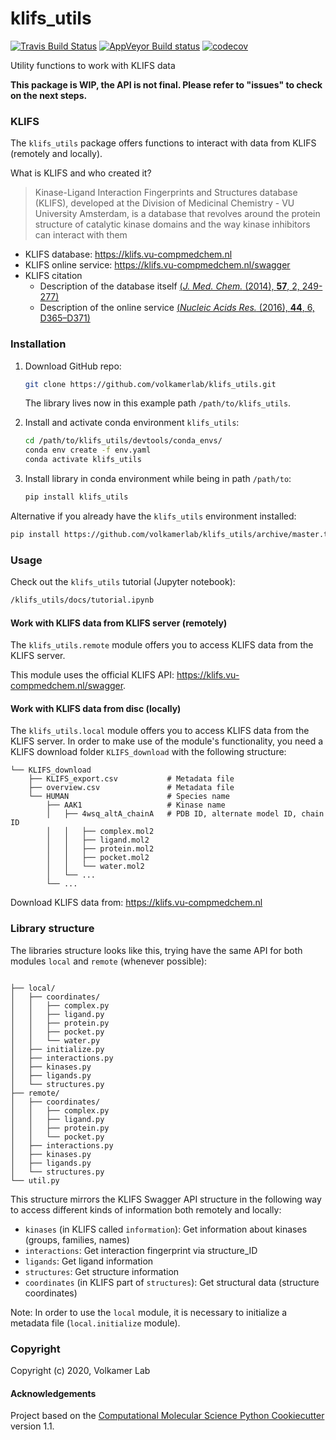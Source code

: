 klifs_utils
==============================
[//]: # (Badges)
[![Travis Build Status](https://travis-ci.com/REPLACE_WITH_OWNER_ACCOUNT/klifs_utils.svg?branch=master)](https://travis-ci.com/REPLACE_WITH_OWNER_ACCOUNT/klifs_utils)
[![AppVeyor Build status](https://ci.appveyor.com/api/projects/status/REPLACE_WITH_APPVEYOR_LINK/branch/master?svg=true)](https://ci.appveyor.com/project/REPLACE_WITH_OWNER_ACCOUNT/klifs_utils/branch/master)
[![codecov](https://codecov.io/gh/REPLACE_WITH_OWNER_ACCOUNT/klifs_utils/branch/master/graph/badge.svg)](https://codecov.io/gh/REPLACE_WITH_OWNER_ACCOUNT/klifs_utils/branch/master)

Utility functions to work with KLIFS data

**This package is WIP, the API is not final. Please refer to "issues" to check on the next steps.**


### KLIFS

The `klifs_utils` package offers functions to interact with data from KLIFS (remotely and locally).

What is KLIFS and who created it?

> Kinase-Ligand Interaction Fingerprints and Structures database (KLIFS), developed at the Division of Medicinal Chemistry - VU University Amsterdam, is a database that revolves around the protein structure of catalytic kinase domains and the way kinase inhibitors can interact with them
* KLIFS database: https://klifs.vu-compmedchem.nl
* KLIFS online service: https://klifs.vu-compmedchem.nl/swagger
* KLIFS citation
  * Description of the database itself [(*J. Med. Chem.* (2014), **57**, 2, 249-277)]()
  * Description of the online service [(*Nucleic Acids Res.* (2016), **44**, 6, D365–D371)]()



### Installation

1. Download GitHub repo:

    ```bash
    git clone https://github.com/volkamerlab/klifs_utils.git
    ```
    
    The library lives now in this example path `/path/to/klifs_utils`.
    
2. Install and activate conda environment `klifs_utils`:
    ```bash
    cd /path/to/klifs_utils/devtools/conda_envs/
    conda env create -f env.yaml
    conda activate klifs_utils
    ```

3. Install library in conda environment while being in path `/path/to`:

    ```bash
    pip install klifs_utils
    ```
    
Alternative if you already have the `klifs_utils` environment installed:
```bash
pip install https://github.com/volkamerlab/klifs_utils/archive/master.tar.gz
```


### Usage

Check out the `klifs_utils` tutorial (Jupyter notebook):

```bash
/klifs_utils/docs/tutorial.ipynb
```

#### Work with KLIFS data from KLIFS server (remotely)

The `klifs_utils.remote` module offers you to access KLIFS data from the KLIFS server.

This module uses the official KLIFS API: https://klifs.vu-compmedchem.nl/swagger.

#### Work with KLIFS data from disc (locally)

The `klifs_utils.local` module offers you to access KLIFS data from the KLIFS server. In order to make use of the
module's functionality, you need a KLIFS download folder `KLIFS_download` with the following structure:

```
└── KLIFS_download
    ├── KLIFS_export.csv           # Metadata file
    ├── overview.csv               # Metadata file
    └── HUMAN     	               # Species name
        ├── AAK1                   # Kinase name
        │   ├── 4wsq_altA_chainA   # PDB ID, alternate model ID, chain ID
        │   │   ├── complex.mol2
        │   │   ├── ligand.mol2
        │   │   ├── protein.mol2
        │   │   ├── pocket.mol2
        │   │   └── water.mol2
        │   └── ...
        └── ...
```

Download KLIFS data from: https://klifs.vu-compmedchem.nl

### Library structure

The libraries structure looks like this, trying have the same API for both modules `local` and `remote` (whenever possible):

```

├── local/
│   ├── coordinates/
│   │   ├── complex.py
│   │   ├── ligand.py
│   │   ├── protein.py
│   │   ├── pocket.py
│   │   └── water.py
│   ├── initialize.py
│   ├── interactions.py
│   ├── kinases.py
│   ├── ligands.py
│   └── structures.py
├── remote/
│   ├── coordinates/
│   │   ├── complex.py
│   │   ├── ligand.py
│   │   ├── protein.py
│   │   └── pocket.py
│   ├── interactions.py
│   ├── kinases.py
│   ├── ligands.py
│   └── structures.py
└── util.py
```

This structure mirrors the KLIFS Swagger API structure in the following way to access different kinds of information both remotely and locally:

- `kinases` (in KLIFS called `information`): Get information about kinases (groups, families, names)
- `interactions`: Get interaction fingerprint via structure_ID
- `ligands`: Get ligand information
- `structures`: Get structure information
- `coordinates` (in KLIFS part of `structures`): Get structural data (structure coordinates)

Note: In order to use the `local` module, it is necessary to initialize a metadata file (`local.initialize` module).


### Copyright

Copyright (c) 2020, Volkamer Lab


#### Acknowledgements
 
Project based on the 
[Computational Molecular Science Python Cookiecutter](https://github.com/molssi/cookiecutter-cms) version 1.1.
